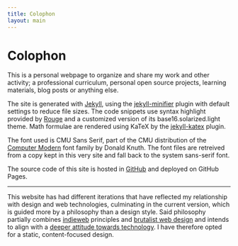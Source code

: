 ```yaml
---
title: Colophon
layout: main
---
```


# Colophon

This is a personal webpage to organize and share my work and other activity; a professional curriculum, personal open source projects, learning materials, blog posts or anything else.

The site is generated with [Jekyll](https://jekyllrb.com/), using the [jekyll-minifier](https://github.com/digitalsparky/jekyll-minifier) plugin with default settings to reduce file sizes. The code snippets use syntax highlight provided by [Rouge](https://rouge.jneen.net/) and a customized version of its base16.solarized.light theme. Math formulae are rendered using KaTeX by the [jekyll-katex](https://github.com/linjer/jekyll-katex/) plugin.

The font used is CMU Sans Serif, part of the CMU distribution of the [Computer Modern](https://en.wikipedia.org/wiki/Computer_Modern) font family by Donald Knuth. The font files are retreived from a copy kept in this very site and fall back to the system sans-serif font.

The source code of this site is hosted in [GitHub](https://github.com/MiguelMJ/miguelmj.github.io) and deployed on GitHub Pages.

***

This website has had different iterations that have reflected my relationship with design and web technologies, culminating in the current version, which is guided more by a philosophy than a design style. Said philosophy partially combines [indieweb](https://indieweb.org) principles and [brutalist web design](https://brutalist-web.design/) and intends to align with a [deeper attitude towards technology](/personal/on-technology). I have therefore opted for a static, content-focused design.